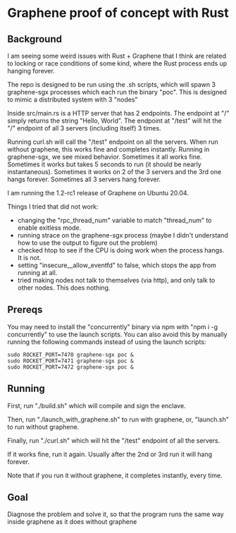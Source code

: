 # Graphene proof of concept with Rust

## Background
I am seeing some weird issues with Rust + Graphene that I think are related to locking or race conditions of some kind, where the Rust process ends up hanging forever.

The repo is designed to be run using the .sh scripts, which will spawn 3 graphene-sgx processes which each run the binary "poc". This is designed to mimic a distributed system with 3 "nodes"

Inside src/main.rs is a HTTP server that has 2 endpoints. The endpoint at "/" simply returns the string "Hello, World". The endpoint at "/test" will hit the "/" endpoint of all 3 servers (including itself) 3 times.

Running curl.sh will call the "/test" endpoint on all the servers.  When run without graphene, this works fine and completes instantly. Running in graphene-sgx, we see mixed behavior. Sometimes it all works fine. Sometimes it works but takes 5 seconds to run (it should be nearly instantaneous). Sometimes it works on 2 of the 3 servers and the 3rd one hangs forever.  Sometimes all 3 servers hang forever.

I am running the 1.2-rc1 release of Graphene on Ubuntu 20.04.  

Things I tried that did not work: 
* changing the "rpc_thread_num" variable to match "thread_num" to enable exitless mode.  
* running strace on the graphene-sgx process (maybe I didn't understand how to use the output to figure out the problem)
* checked htop to see if the CPU is doing work when the process hangs.  It is not.
* setting "insecure__allow_eventfd" to false, which stops the app from running at all.
* tried making nodes not talk to themselves (via http), and only talk to other nodes.  This does nothing.

## Prereqs
You may need to install the "concurrently" binary via npm with "npm i -g concurrently" to use the launch scripts.  You can also avoid this by manually running the following commands instead of using the launch scripts:

```
sudo ROCKET_PORT=7470 graphene-sgx poc &
sudo ROCKET_PORT=7471 graphene-sgx poc &
sudo ROCKET_PORT=7472 graphene-sgx poc &
```

## Running
First, run "./build.sh" which will compile and sign the enclave.

Then, run "./launch_with_graphene.sh" to run with graphene, or, "launch.sh" to run without graphene.

Finally, run "./curl.sh" which will hit the "/test" endpoint of all the servers. 

If it works fine, run it again.  Usually after the 2nd or 3rd run it will hang forever.

Note that if you run it without graphene, it completes instantly, every time.

## Goal
Diagnose the problem and solve it, so that the program runs the same way inside graphene as it does without graphene